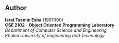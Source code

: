 ## Author  

**Israt Tasnim Esha** (1907090)  
**CSE 2102 - Object Oriented Programming Laboratory**  
*Department of Computer Science and Engineering*  
*Khulna University of Engineering and Technology*
